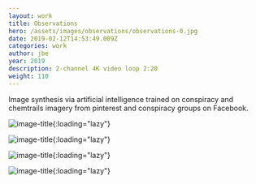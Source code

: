 ```yaml
---
layout: work
title: Observations
hero: /assets/images/observations/observations-0.jpg
date: 2019-02-12T14:53:49.009Z
categories: work
author: jbe
year: 2019
description: 2-channel 4K video loop 2:20
weight: 110
---
```


Image synthesis via artificial intelligence trained on conspiracy and chemtrails imagery from pinterest and conspiracy groups on Facebook.

![image-title](/assets/images/observations/observations-1.jpg){:loading="lazy"}

![image-title](/assets/images/observations/observations-3.jpg){:loading="lazy"}

![image-title](/assets/images/observations/observations-5.jpg){:loading="lazy"}

![image-title](/assets/images/observations/observations-4.jpg){:loading="lazy"}